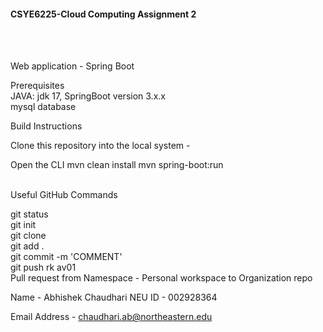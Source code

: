 <h4>CSYE6225-Cloud Computing Assignment 2</h4><br/><br/>

Web application - Spring Boot<br/>

Prerequisites<br/> JAVA: jdk 17, SpringBoot version 3.x.x<br/> mysql database<br/> 

Build Instructions<br/>

Clone this repository into the local system -

Open the CLI
mvn clean install
mvn spring-boot:run


<br/> Useful GitHub Commands<br/>

git status<br/> git init<br/> git clone <br/> git add .<br/> git commit -m 'COMMENT'<br/> git push rk av01<br/> Pull request from Namespace - Personal workspace to Organization repo<br/>

Name - Abhishek Chaudhari
NEU ID - 002928364


Email Address - chaudhari.ab@northeastern.edu 

